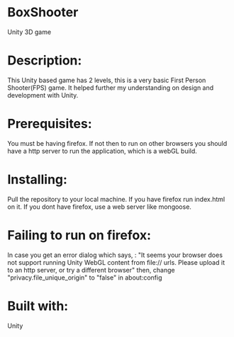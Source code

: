 # BoxShooter
Unity 3D game

# Description:
This Unity based game has 2 levels, this is a very basic First Person Shooter(FPS) game. It helped further my understanding on design and development with Unity.

# Prerequisites:
You must be having firefox. If not then to run on other browsers you should have a http server to run the application, which is a webGL build.

# Installing:
Pull the repository to your local machine. If you have firefox run index.html on it. If you dont have firefox, use a web server like mongoose.

# Failing to run on firefox:
In case you get an error dialog which says, : "It seems your browser does not support running Unity WebGL content from file:// urls. Please upload it to an http server, or try a different browser"
then, change "privacy.file_unique_origin" to "false" in about:config

# Built with:
Unity
